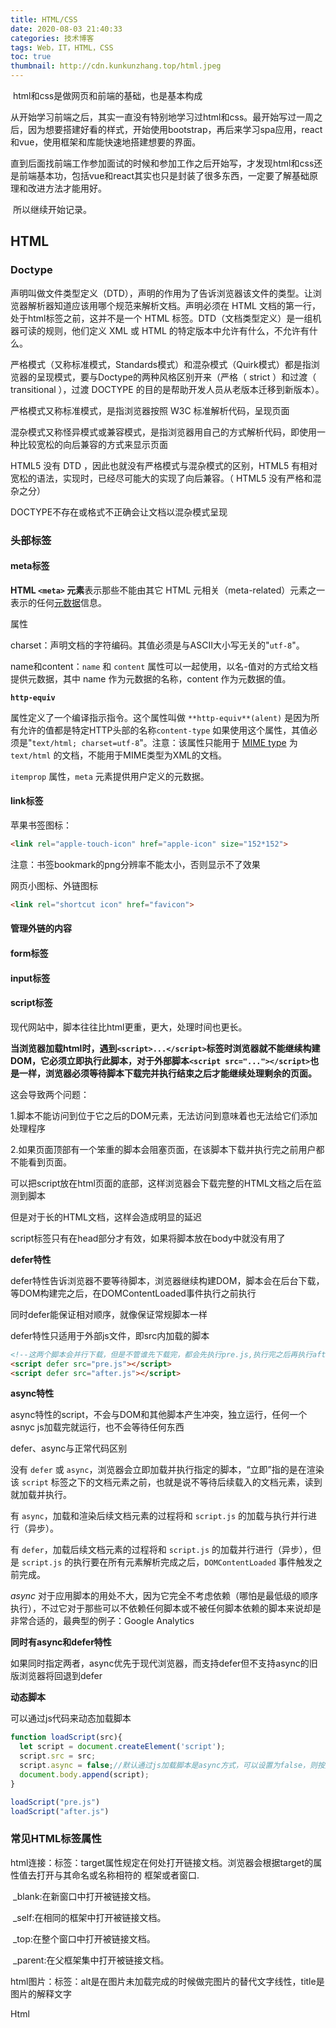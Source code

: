 ```yaml
---
title: HTML/CSS
date: 2020-08-03 21:40:33
categories: 技术博客
tags: Web，IT，HTML，CSS
toc: true
thumbnail: http://cdn.kunkunzhang.top/html.jpeg
---
```


​      html和css是做网页和前端的基础，也是基本构成

​      从开始学习前端之后，其实一直没有特别地学习过html和css。最开始写过一周之后，因为想要搭建好看的样式，开始使用bootstrap，再后来学习spa应用，react和vue，使用框架和库能快速地搭建想要的界面。

​      直到后面找前端工作参加面试的时候和参加工作之后开始写，才发现html和css还是前端基本功，包括vue和react其实也只是封装了很多东西，一定要了解基础原理和改进方法才能用好。

​     所以继续开始记录。

<!--more-->

## HTML

### Doctype

<!DOCTYPE>声明叫做文件类型定义（DTD），声明的作用为了告诉浏览器该文件的类型。让浏览器解析器知道应该用哪个规范来解析文档。<!DOCTYPE>声明必须在 HTML 文档的第一行，处于html标签之前，这并不是一个 HTML 标签。DTD（文档类型定义）是一组机器可读的规则，他们定义 XML 或 HTML 的特定版本中允许有什么，不允许有什么。

严格模式（又称标准模式，Standards模式）和混杂模式（Quirk模式）都是指浏览器的呈现模式，要与Doctype的两种风格区别开来（严格（ strict ）和过渡（ transitional ），过渡 DOCTYPE 的目的是帮助开发人员从老版本迁移到新版本）。

严格模式又称标准模式，是指浏览器按照 W3C 标准解析代码，呈现页面

混杂模式又称怪异模式或兼容模式，是指浏览器用自己的方式解析代码，即使用一种比较宽松的向后兼容的方式来显示页面

HTML5 没有 DTD ，因此也就没有严格模式与混杂模式的区别，HTML5 有相对宽松的语法，实现时，已经尽可能大的实现了向后兼容。（ HTML5 没有严格和混杂之分）

DOCTYPE不存在或格式不正确会让文档以混杂模式呈现

### 头部标签

#### meta标签

**HTML `<meta>` 元素**表示那些不能由其它 HTML 元相关（meta-related）元素之一表示的任何[元数据](https://developer.mozilla.org/zh-CN/docs/Glossary/Metadata)信息。

属性

charset：声明文档的字符编码。其值必须是与ASCII大小写无关的"`utf-8`"。

name和content：`name` 和 `content` 属性可以一起使用，以名-值对的方式给文档提供元数据，其中 name 作为元数据的名称，content 作为元数据的值。

**`http-equiv`**

属性定义了一个编译指示指令。这个属性叫做 `**http-equiv**(alent)` 是因为所有允许的值都是特定HTTP头部的名称`content-type`
如果使用这个属性，其值必须是"`text/html; charset=utf-8`"。注意：该属性只能用于 [MIME type](https://wiki.developer.mozilla.org/en-US/docs/Web/HTTP/Basics_of_HTTP/MIME_types) 为 `text/html` 的文档，不能用于MIME类型为XML的文档。

`itemprop` 属性，`meta` 元素提供用户定义的元数据。

#### link标签

苹果书签图标：

```html
<link rel="apple-touch-icon" href="apple-icon" size="152*152">
```

注意：书签bookmark的png分辨率不能太小，否则显示不了效果

网页小图标、外链图标

```html
<link rel="shortcut icon" href="favicon">
```



#### 管理外链的内容

#### form标签



#### input标签





#### script标签

现代网站中，脚本往往比html更重，更大，处理时间也更长。

**当浏览器加载html时，遇到`<script>...</script>`标签时浏览器就不能继续构建DOM，它必须立即执行此脚本，对于外部脚本`<script src="..."></script>`也是一样，浏览器必须等待脚本下载完并执行结束之后才能继续处理剩余的页面。**

这会导致两个问题：

​       1.脚本不能访问到位于它之后的DOM元素，无法访问到意味着也无法给它们添加处理程序

​       2.如果页面顶部有一个笨重的脚本会阻塞页面，在该脚本下载并执行完之前用户都不能看到页面。

可以把script放在html页面的底部，这样浏览器会下载完整的HTML文档之后在监测到脚本

但是对于长的HTML文档，这样会造成明显的延迟

script标签只有在head部分才有效，如果将脚本放在body中就没有用了

**defer特性**

defer特性告诉浏览器不要等待脚本，浏览器继续构建DOM，脚本会在后台下载，等DOM构建完之后，在DOMContentLoaded事件执行之前执行

同时defer能保证相对顺序，就像保证常规脚本一样

defer特性只适用于外部js文件，即src内加载的脚本

```html
<!--这两个脚本会并行下载，但是不管谁先下载完，都会先执行pre.js,执行完之后再执行after.js-->
<script defer src="pre.js"></script>
<script defer src="after.js"></script>
```

**async特性**

async特性的script，不会与DOM和其他脚本产生冲突，独立运行，任何一个asnyc js加载完就运行，也不会等待任何东西

defer、async与正常代码区别

没有 `defer` 或 `async`，浏览器会立即加载并执行指定的脚本，“立即”指的是在渲染该 `script` 标签之下的文档元素之前，也就是说不等待后续载入的文档元素，读到就加载并执行。

有 `async`，加载和渲染后续文档元素的过程将和 `script.js` 的加载与执行并行进行（异步）。

有 `defer`，加载后续文档元素的过程将和 `script.js` 的加载并行进行（异步），但是 `script.js` 的执行要在所有元素解析完成之后，`DOMContentLoaded` 事件触发之前完成。

*async* 对于应用脚本的用处不大，因为它完全不考虑依赖（哪怕是最低级的顺序执行），不过它对于那些可以不依赖任何脚本或不被任何脚本依赖的脚本来说却是非常合适的，最典型的例子：Google Analytics

**同时有async和defer特性**

如果同时指定两者，async优先于现代浏览器，而支持defer但不支持async的旧版浏览器将回退到defer

**动态脚本**

可以通过js代码来动态加载脚本

```javascript
function loadScript(src){
  let script = document.createElement('script');
  script.src = src;
  script.async = false;//默认通过js加载脚本是async方式，可以设置为false，则按照defer的规则来执行
  document.body.append(script);
}

loadScript("pre.js")
loadScript("after.js")
```

### 常见HTML标签属性

html连接：<a>标签：target属性规定在何处打开链接文档。浏览器会根据target的属性值去打开与其命名或名称相符的 框架<frame>或者窗口.

​             _blank:在新窗口中打开被链接文档。

​             _self:在相同的框架中打开被链接文档。

​             _top:在整个窗口中打开被链接文档。

​             _parent:在父框架集中打开被链接文档。

html图片：<img>标签：alt是在图片未加载完成的时候做完图片的替代文字线性，title是图片的解释文字

Html<script>标签：intergrity的作用、defer 和 async 标签的作用与区别

Html表格：<tr>标签：行 colspan：合并的列数

​                  <td>标签：列 rowspan：合并的行数

Html表单：<form>标签用于为用户输入表单。form标签能包含input、textarea等标签

​                                action属性规定当提交表单时向何处发送表单数据。

​                                method属性规定用于发送 form-data 的 HTTP 方法。

​                                name属性规定表单的名称。

​                               enctype属性规定表单的编码方式，默认空格改为+号

​                                target属性规定在何处打开action中的url，与<a>标签的target属性相同，有_blank、_self、_top等

### 自闭合标签与闭合标签的区别





### html被废除的标签



### 拖动

拖放是一种常见的特性，即抓取对象以后拖到另一个位置。

在 HTML5 中，拖放是标准的一部分，任何元素都能够拖放。

写法

首先，为了使元素可拖动，把 draggable 属性设置为 true ：

```html
<img draggable="true">
```

拖动 - ondragstart 和 setData()

放置目标-ondragover 事件规定在何处放置被拖动的数据。

默认地，无法将数据/元素放置到其他元素中。如果需要设置允许放置，我们必须阻止对元素的默认处理方式。

进行放置-当放置被拖数据时，会发生 drop 事件。

https://www.cnblogs.com/wzjhoutai/p/6858022.html  

### 图层

浏览器在渲染一个页面时，会将页面分为很多个图层，图层有大有小，每个图层上有一个或多个节点

**渲染 DOM 时** 浏览器所做的：

- 获取 DOM 后分割为多个图层
- 对每个图层的节点计算样式结果 （Recalculate style--样式重计算）
- 为每个节点生成图形和位置 （Layout--重排,回流）
- 将每个节点绘制填充到图层位图中 （Paint--重绘）
- 图层作为纹理上传至 GPU
- 符合多个图层到页面上生成最终屏幕图像 （Composite Layers--图层重组）

**图层的创建条件**

Chrome 中满足 以下任意情况 就会创建图层：

拥有 3D 变换的 css 属性 transform

加速视频解码的 <video> 节点

 <canvas> 且浏览器硬件加速

css3 动画节点 animation

拥有 css 加速属性的元素 (will-change: transform; 记得取消为 auto )

通过devtools中的layers可以看到页面的所有图层。

重绘重排的基本单位是图层，所以gif的时候最好单独开一个图层，否则如果gif的图层是document的时候，所有的元素都需要重排或者重绘很影响效率。

### 重排与重绘

重排：当DOM的变化影响了元素的几何信息(元素的的位置和尺寸大小)，浏览器需要重新计算元素的几何属性，将其安放在界面中的正确位置，这个过程叫做重排。

触发重排的机制：

- 页面初始渲染，这是开销最大的一次重排
- 添加/删除可见的DOM元素
- 改变元素位置
- 改变元素尺寸，比如边距、填充、边框、宽度和高度等
- 改变元素内容，比如文字数量，图片大小等
- 改变元素字体大小
- 改变浏览器窗口尺寸，比如resize事件发生时

重绘：当一个元素的外观发生改变，但没有改变布局,重新把元素外观绘制出来的过程，叫做重绘。

触发重排一定会触发重绘。

重排的优化：

减少重排范围：以局部布局的形式组织html结构，尽可能小的影响重排的范围。

减少重排次数：样式集中改变、优化动画

### html5新加的标签

html5是2014年发布的第五版html标准。

html<audio> 标签定义声音，比如音乐或其他音频流。

html<canvas> 标签定义图形，比如图表和其他图像。

html<article>标签定义外部的内容。比如来自一个外部的新闻提供者的一篇新的文章，或者来自 blog 的文本，或者是来自论坛的文本。亦或是来自其他外部源内容。

html<menu> 标签用于上下文菜单、工具栏以及用于列出表单控件和命令。

html<command> 标签可以定义命令按钮，比如单选按钮、复选框或按钮。只有当 command 元素位于 menu 元素内时，该元素才是可见的。否则不会显示这个元素，但是可以用它规定键盘快捷键。

html<section>定义文档中的节，比如章节、页脚等

html<aside>定义页面的侧边栏内容

### HTML5新特性



### html语义化标签

语义化的标签 是指让标签拥有自己的含义

以代码为例

```html
<p>一行文字</p>
<span>一行文字</span>
```

`p` 标签与 `span` 标签都区别之一就是，`p` 标签的含义是：段落。而 `span` 标签责没有独特的含义。

语义化标签的优势

1. 代码结构清晰，方便阅读，有利于团队合作开发。
2. 方便其他设备解析（如屏幕阅读器、盲人阅读器、移动设备）以语义的方式来渲染网页。
3. 有利于搜索引擎优化（SEO）。

因此我们在写页面结构时，应尽量使用有 语义的HTML 标签。语义化的标签有：

```html
<title>：页面主体内容。
<hn>：h1~h6，分级标题，<h1> 与 <title> 协调有利于搜索引擎优化。
<ul>：无序列表。
<li>：有序列表。
<header>：页眉通常包括网站标志、主导航、全站链接以及搜索框。
<nav>：标记导航，仅对文档中重要的链接群使用。
<main>：页面主要内容，一个页面只能使用一次。如果是web应用，则包围其主要功能。
<article>：定义外部的内容，其中的内容独立于文档的其余部分。
<section>：定义文档中的节（section、区段）。比如章节、页眉、页脚或文档中的其他部分。
<aside>：定义其所处内容之外的内容。如侧栏、文章的一组链接、广告、友情链接、相关产品列表等。
<footer>：页脚，只有当父级是body时，才是整个页面的页脚。
<small>：呈现小号字体效果，指定细则，输入免责声明、注解、署名、版权。
<strong>：和 em 标签一样，用于强调文本，但它强调的程度更强一些。
<em>：将其中的文本表示为强调的内容，表现为斜体。
<mark>：使用黄色突出显示部分文本。
<figure>：规定独立的流内容（图像、图表、照片、代码等等）（默认有40px左右margin）。
<figcaption>：定义 figure 元素的标题，应该被置于 figure 元素的第一个或最后一个子元素的位置。
<cite>：表示所包含的文本对某个参考文献的引用，比如书籍或者杂志的标题。
<blockquoto>：定义块引用，块引用拥有它们自己的空间。
<q>：短的引述（跨浏览器问题，尽量避免使用）。
<time>：datetime属性遵循特定格式，如果忽略此属性，文本内容必须是合法的日期或者时间格式。
<abbr>：简称或缩写。
<dfn>：定义术语元素，与定义必须紧挨着，可以在描述列表dl元素中使用。
<address>：作者、相关人士或组织的联系信息（电子邮件地址、指向联系信息页的链接）。
<del>：移除的内容。
<ins>：添加的内容。
<code>：标记代码。
<meter>：定义已知范围或分数值内的标量测量。（Internet Explorer 不支持 meter 标签）
<progress>：定义运行中的进度（进程）。
```

使用li标签时默认前面会有小圆点marker，添加 list-style:none去除

#### meta属性





#### role属性

role是增强语义性，当现有的html标签不能充分表达语义性时，可以借助role说明

role的作用是描述一个非标准的tag的实际作用，比如用div做button，辅助工具就可以认出是一个button

```html
<li role="presentation" class="active"><a href="#">Home</a></li>
<div role="button"></div>
```

此外role属性作用是告诉Access类应用(比如屏幕朗读程序，为盲人提供的访问网络的便利程序)，这个元素所扮演的角色主要是供残疾人使用，使用role可以增强文本的可读性和语义化

html标签本身是有语义的，正常不添加role，但是bootstrap中有很多类似的声明和属性，目的是为了兼容老版本的浏览器。

比如一个表单，正常人使用placeholder就可以提示输入密码，但对于残障人士是无效的，这时候就需要role了

老版本有浏览器不支持html标签的也有必要使用role。

```html
<div role="checkbox" aria-checked="checked"></div>
```

#### type属性

媒体类型MIME类型(Multipurpose Internet Mail Extension)是一种标准，用来表示文档、字节、或者字节流的性质或格式

MIME的组成结构非常简单，由类型和子类型两个字符串，中间用/分隔组成，不允许空格存在。type表示可以独立类别，subtype表示细分后的类型

独立类别

text：表示是普通文本，默认是text/plain

image：表明是图像或者gif动态图

audio：表示是某种音频文件

video：表示是某种视频文件

application：表示是某种二进制数据，默认是application/octet-stream

子类别：

text/plain：文本文件的默认值，即它意味着位置的文本文件，但浏览器认为是可以展示的

text/css：

text/html

text/typescript：

#### aria-hidden属性

aria-hidden属于辅助性技术的一种

把`aria-hidden="true"`加到元素上会把该元素和它的所有元素从可访问性树上移除，这样做可以隐藏下列内容提升使用辅助技术的用户体验

- 装饰性的内容，如图片、图标
- 重复的内容，如重复的文本
- 屏幕外或被折叠的部分，如菜单

`aria-hidden="true"`这个属性不应该用于可聚焦的元素上

#### SEO优化

提交sitemap.xml和robot.txt：robot.txt和sitemap.xml都要在根目录下才有效。

默认情况下，搜索引擎是可以抓取所有页面的，也就是说允许搜索引擎完全抓取站点可以不设置robot.txt，但是如果不设置，请保证搜索引擎访问robot.txt文件时返回404错误码， 防止搜索引擎误解。

sitemap.xml是站点地图，百利而无一害，提交站点地图可以加速搜索引擎爬取速度，影响内容的更新。在站点结构不佳，功能板块和内容比较分散的情况下站点地图是改善seo的重要环节

不过sitemap不会影响对站点的最终收录情况、权重、相关数据还得搜索引擎根据内容计算



### html文档流/文本流

文档流是指“Normal flow”，文本流是指“Text flow”。

将窗体自上而下分成一行行, 并在每行中按从左至右的顺序排放元素,即为文档流。

具体来说“Normal flow”是css中定位的一种默认情况，平时我们所说的BFC、IFC等都是“Normal flow”的情况下的规则。

只要不是float和绝对定位方式布局的，都在普通流(文档流)里面。

文本流，概括地说其实就是一系列字符，是文档的读取和输出顺序，也就是我们通常看到的由左到右、由上而下的读取和输出形式，在网页中每个元素都是按照这个顺序进行排序和显示的，而position属性可以将元素从文本流脱离出来显示。

### 行内属性

行内元素区别于块级元素的一点就是它不能设置宽高

但是并不是所有的行内元素都不能设置宽高，行内元素可分为替换元素和不可替换元素，替换元素可以设置宽高

替换元素：浏览器根据元素的标签和属性来决定元素的具体显示内容，如img、input、textarea、select、object等都是替换元素。替换元素往往没有实际内容，就是一个空元素

不可替换元素，html的大部分元素是不可替换元素，即其内容直接展现给用户端

设置宽高的方法：

1.设置block或者inline-block

2.使其浮动，当元素浮动之后，就会生成一个块级框，行内元素也就生成相应的行内框，因此设置宽高就会起作用了。

### css为什么在body头部，js在末尾

将css放在头部可以增加页面的性能。

CSS放头部，在加载html生成DOM tree的时候，就可以同时对DOM tree进行渲染。这样可以防止闪跳，白屏或者布局混乱。

现在浏览器为了更好的用户体验，渲染引擎会尝试尽快在屏幕上显示内容，它不会等到所有的HTMl元素解析之后在构建和布局dom树，所以部分内容将被解析并显示。也就是说浏览器能够渲染不完整的dom树和cssom，尽快的减少白屏的时间。

CSS如果放置底部，浏览器阻止内容逐步呈现，浏览器在等待最后一个css文件下载完成的过程中，就出现了“白屏”（新打开连接时为白屏，尔后先出现文字，图片，样式最后出现）。这点非常严重，因为在网速非常慢的情况下，css下载时间比较长，这样就给用户带来“白屏”的时间自然也就很长了，用户体验非常差。

将CSS放在底部，页面可以逐步呈现，但在CSS下载并解析完毕后，已经呈现的文字和图片就要需要根据新的样式重绘，这是一种不好的用户体验。

而javascript可能会改变DOM tree的结构，所以需要一个稳定的DOM tree。

javascript加载后会立即执行，同时会阻塞后面的资源加载。（javascript加载和执行的特点）。因为当浏览器解析到script的时候，就会立即下载执行，中断html的解析过程，如果外部脚本加载时间很长（比如一直无法完成下载），就会造成网页长时间失去响应，浏览器就会呈现“假死”状态，这被称为“阻塞效应”。

假如我们将js放在header，js将阻塞解析dom，dom的内容会影响到dom树的绘制，导致dom绘制延后。所以说我们会将js放在后面，以减少dom绘制的时间，但是不会减少DOMContentLoaded被触发的时间。

`js的执行是依赖css样式`的。即只有css样式全部下载完成后才会执行js。

因为如果脚本的内容是获取元素的样式，宽高等CSS控制的属性，浏览器是需要计算的，也就是依赖于CSS。浏览器无法感知脚本内容到底是什么，为避免样式获取错误，因而只好等前面所有的样式下载完后，再执行JS。也就是说，**如果有外链css，那么js的执行时需要等待外链css下载完**。

### canvas绘图

canvas本身没有绘图能力，是图形的容器，必须使用脚本来完成实际的绘图任务。

```javascript
var c=document.getElementById("myCanvas");
var ctx=c.getContext("2d");
ctx.rect(20,20,150,100);
ctx.stroke();
```

其他方法

```javascript
//路径
stroke()//绘制当前定义路径
lineTo()//添加一个新点，然后在画布中创建从该点到最后指定点的线条。绘制矩形（无填充）。
moveTo()//把路径移动到画布中的指定点，不创建线条。
beginPath()//起始一条路径，或重置当前路径。
closePath()//创建从当前点回到起始点的路径。
quadraticCurveTo()//创建二次贝塞尔曲线。
bezierCurveTo()//创建三次贝塞尔曲线。
//矩形
fillRect()//绘制有填充矩形
strokeRect()//绘制矩形（无填充）
clearRect()//	在给定的矩形内清除指定的像素。
//图像
drawImage()//在画布上绘制图片或视频
```

### html unicode图标

在浏览器中已经有庞大的图标和符号库-unicode，可以在html或者css文件中直接使用，在php或者js等文件中可以像使用字符串一样使用。需要注意的是，html或者css必须是utf-8，否则可能会出现乱码。也可以使用转义字符。

字符串网站http://www.keyin.cn/font

字符串网站：https://blog.csdn.net/lhjuejiang/article/details/79818358

### 在html中添加Google搜索

可以在html中添加定制化Google搜索引擎

注册Google账号，然后登陆到 https://www.google.com/cse/all，或者直接搜索Google custom search

```html
<div class="gcse-search"></div>
<script async src="https://cse.google.com/cse.js?cx=de1f4d876bf449124"></script>
```



### 右键菜单

```html
<html>
  <head>
    <style type="text/css">
      #right-menu {
        position: absolute;
        width:200px;
        border: 1px #CCC solid;
        display:none;
        box-shadow: 5px #CCC;
      }
      .menu-item {
        height:25px;
        cursor:point;
      }
      .menu-item:hover {
        background-color:#CCC;
      }
      .menu-item-separator {
        height:1px;
        border-top:1px #CCC solid;
      }
    </style>
  </head>
  <div id="right-menu">
    <div class="menu-item">执行</div>
    <div class="menu-item">启动</div>
    <div class="menu=item-separator"></div>
    <div class="menu-item">删除</div>
    <div class="menu-item">执行</div>
  </div>
  <script type="text/javascript">
       window.oncontextmenu = function(e){
         e.preventDefault(); //阻止浏览器自带的右键菜单显示
         var menu = document.getElementById("right-menu");
         menu.style.display = "block";
         menu.style.left = e.clientX + "px";
         menu.style.top = e.clientY + "px";
       }
       window.onclick = function(e){
         var menu document.getElementById("right-menu");
         menu.style.display = "none";
       }
  </script>
</html>
```



## CSS

### 常见CSS属性

**背景图片**

background-img:

Background-repeat:重复背景图片

background-size：设定背景图片的尺寸

属性值：length：可以指定图像的宽度和高度，第一个值是宽度，第二个值是高度。如果只设置第一个值，第二个值默认为auto

​				百分比：以父元素的百分比来设置图片的宽度和高度的，第一个值是宽度，第二个值是高度，如果只设置一个值，那么第二个值默认是auto

​				cover：把背景图片放到足够大，以使背景图片完全覆盖背景区域

​				contain：把图像扩展至最大尺寸，以使宽度和高度





#### flex布局高度

设置height：auto属性

**横向滚动**

white-space: nowrap;//不分行

Overflow-x: scroll//开启横向滚动

Overflow-y:hidden//纵向滚动关闭

filter: grayscale(100%);//适用于一键变灰等功能

**display**: block：可以定义宽度和高度。块元素占用了全部宽度，在前后都是换行符。

​               inline：此元素会被显示为内联元素，元素前后没有换行符,不强制换行。内联元素无法定义宽高。

​               none：不显示

​               inherit：从父元素继承display属性

​               Inline-block:行内块元素

​              flex：

​               Table-cell:会作为一个表格单元格显示

其中**flex**是未来布局的首选方案，意为弹性布局，灵活性较大，任何一个容器都可以指定为flex布局。定义为flex之后可以添加其他附带6个属性在该容器上

```css
flex-direction:row | row-reverse | column | column-reverse;/*决定主轴的方向（即项目的排列方向）,row（默认值）：主轴为水平方向，起点在左端。row-reverse：主轴为水平方向，起点在右端。column：主轴为垂直方向，起点在上沿。column-reverse：主轴为垂直方向，起点在下沿。。*/
flex-wrap:nowrap | wrap | wrap-reverse;/*默认情况下，项目都排在一条线（又称"轴线"）上。flex-wrap属性定义，如果一条轴线排不下，如何换行。nowrap（默认）：不换行。wrap：换行，第一行在上方。wrap-reverse：换行，第一行在下方。*/
flex-flow
justify-content:flex-start | flex-end | center | space-between | space-around;/*justify-content属性定义了项目在主轴上的对齐方式。flex-start（默认值）：左对齐.flex-end：右对齐.center： 居中.space-between：两端对齐，项目之间的间隔都相等。space-around：每个项目两侧的间隔相等。所以，项目之间的间隔比项目与边框的间隔大一倍。*/
align-items:flex-start | flex-end | center | baseline | stretch;/*align-items属性定义项目在交叉轴上如何对齐。flex-start：交叉轴的起点对齐。flex-end：交叉轴的终点对齐。center：交叉轴的中点对齐。baseline: 项目的第一行文字的基线对齐。stretch（默认值）：如果项目未设置高度或设为auto，将占满整个容器的高度。*/
align-content:flex-start | flex-end | center | space-between | space-around | stretch;/*align-content属性定义了多根轴线的对齐方式。如果项目只有一根轴线，该属性不起作用。flex-start：与交叉轴的起点对齐。flex-end：与交叉轴的终点对齐。center：与交叉轴的中点对齐。space-between：与交叉轴两端对齐，轴线之间的间隔平均分布。stretch（默认值）：轴线占满整个交叉轴。
space-around：每根轴线两侧的间隔都相等。所以，轴线之间的间隔比轴线与边框的间隔大一倍。*/
```

还有6个属性作为flex容器的子容器的属性

```css
order: <integer>;/*order属性定义项目的排列顺序。数值越小，排列越靠前，默认为0。*/
flex-grow: <number>; /* default 0 flex-grow属性定义项目的放大比例，默认为0，即如果存在剩余空间，也不放大。如果所有项目的flex-grow属性都为1，则它们将等分剩余空间（如果有的话）。如果一个项目的flex-grow属性为2，其他项目都为1，则前者占据的剩余空间将比其他项多一倍。*/
flex-shrink: <number>; /* default 1 flex-shrink属性定义了项目的缩小比例，默认为1，即如果空间不足，该项目将缩小。*/
align-self: auto | flex-start | flex-end | center | baseline | stretch;/* align-self属性允许单个项目有与其他项目不一样的对齐方式，可覆盖align-items属性。默认值为auto，表示继承父元素的align-items属性，如果没有父元素，则等同于stretch。*/
flex-basis: <length> | auto; /* default auto flex-basis属性定义了在分配多余空间之前，项目占据的主轴空间（main size）。浏览器根据这个属性，计算主轴是否有多余空间。它的默认值为auto，即项目的本来大小。它可以设为跟width或height属性一样的值（比如350px），则项目将占据固定空间。*/
flex: none | [ <'flex-grow'> <'flex-shrink'>? || <'flex-basis'> ]/*flex属性是flex-grow, flex-shrink 和 flex-basis的简写，默认值为0 1 auto。后两个属性可选。*/
```

flex一般是0或1.

默认是块元素的例子：<p>、<h1>、<div>、<ul>

默认是内联元素的例子：<span>、<a>、<input>、<img>、


